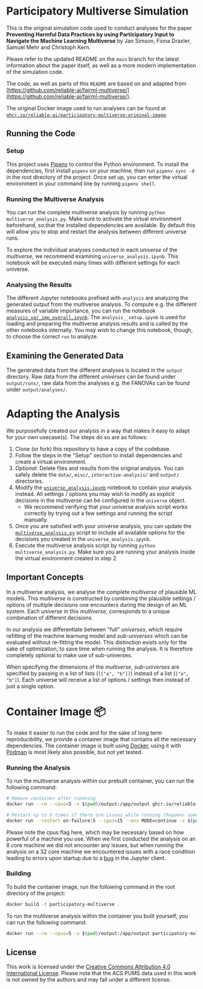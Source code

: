 # Participatory Multiverse Simulation

This is the original simulation code used to conduct analyses for the paper **Preventing Harmful Data Practices by using Participatory Input to Navigate the Machine Learning Multiverse** by Jan Simson, Fiona Draxler, Samuel Mehr and Christoph Kern.

Please refer to the updated README on the `main` branch for the latest information about the paper itself, as well as a more modern implementation of the simulation code.

The code, as well as parts of this `README` are based on and adapted from [https://github.com/reliable-ai/fairml-multiverse/](https://github.com/reliable-ai/fairml-multiverse/).

The original Docker image used to run analyses can be found at [`ghcr.io/reliable-ai/participatory-multiverse:original-image`](https://github.com/reliable-ai/participatory-multiverse/pkgs/container/participatory-multiverse/341904979?tag=original-image).

## Running the Code

### Setup

This project uses [Pipenv](https://pipenv.pypa.io/en/latest/) to control the Python environment. To install the dependencies, first install `pipenv` on your machine, then run `pipenv sync -d` in the root directory of the project. Once set up, you can enter the virtual environment in your command line by running `pipenv shell`.

### Running the Multiverse Analysis

You can run the complete multiverse analysis by running `python multiverse_analysis.py`. Make sure to activate the virtual environment beforehand, so that the installed dependencies are available. By default this will allow you to stop and restart the analysis between different universe runs.

To explore the individual analyses conducted in each *universe* of the *multiverse*, we recommend examining `universe_analysis.ipynb`. This notebook will be executed many times with different settings for each universe.

### Analysing the Results

The different Jupyter notebooks prefixed with `analysis` are analyzing the generated output from the multiverse analysis. To compute e.g. the different measures of variable importance, you can run the notebook [`analysis_var_imp_overall.ipynb`](./analysis_var_imp_overall.ipynb). The `analysis__setup.ipynb` is used for loading and preparing the multiverse analysis results and is called by the other notebooks internally. You may wish to change this notebook, though, to choose the correct `run` to analyze.

## Examining the Generated Data

The generated data from the different analyses is located in the `output` directory. Raw data from the different *universes* can be found under `output/runs/`, raw data from the analyses e.g. the FANOVAs can be found under `output/analyses/`.

# Adapting the Analysis

We purposefully created our analysis in a way that makes it easy to adapt for your own usecase(s). The steps do so are as follows:

1. Clone (or fork) this repository to have a copy of the codebase.
2. Follow the steps in the "Setup" section to install dependencies and create a virtual environment.
3. *Optional:* Delete files and results from the original analysis. You can safely delete the `data/`, `misc/`, `interactive-analysis/` and `output/` directories.
4. Modify the [`universe_analysis.ipynb`](./universe_analysis.ipynb) notebook to contain your analysis instead. All settings / options you may wish to modify as explicit decisions in the multiverse can be configured in the `universe` object.
   - We recommend verifying that your universe analysis script works correctly by trying out a few settings and running the script manually.
5. Once you are satisfied with your universe analysis, you can update the [`multiverse_analysis.py`](./multiverse_analysis.py) script to include all available options for the decisions you created in the `universe_analysis.ipynb`.
6. Execute the multiverse analysis script by running `python multiverse_analysis.py`. Make sure you are running your analysis inside the virtual environment created in step 2.

## Important Concepts

In a multiverse analysis, we analyse the complete *multiverse* of plausible ML models. This *multiverse* is constructed by combining the plausible settings / options of multiple decisions one encounters during the design of an ML system. Each *universe* in this *multiverse*, corresponds to a unique combination of different decisions.

In our analysis we differentiate between "full" *universes*, which require refitting of the machine learnung model and *sub-universes* which can be evaluated without re-fitting the model. This distinction exists only for the sake of optimization, to save time when running the analysis. It is therefore completely optional to make use of sub-universes.

When specifying the dimensions of the *multiverse*, *sub-universes* are specified by passing in a list of lists (`[["a", "b"]]`) instead of a list (`["a", "b"]`). Each universe will receive a list of options / settings then instead of just a single option.

# Container Image 📦️

To make it easier to run the code and for the sake of long term reproducibility, we provide a container image that contains all the necessary dependencies. The container image is built using [Docker](https://www.docker.com/), using it with [Podman](https://podman.io/) is most likely also possible, but not yet tested.

### Running the Analysis

To run the multiverse analysis within our prebuilt container, you can run the following command:

```bash
# Remove container after runnning
docker run --rm --cpus=5 -v $(pwd)/output:/app/output ghcr.io/reliable-ai/participatory-multiverse:original-image

# Restart up to 5 times if there are issues while running (happens sometimes when running in parallel)
docker run --restart on-failure:5 --cpus=15 --env MODE=continue -v $(pwd)/output:/app/output ghcr.io/reliable-ai/participatory-multiverse:original-image
```

Please note the cpus flag here, which may be necessary based on how powerful of a machine you use. When we first conducted the analysis on an 8 core machine we did not encounter any issues, but when running the analysis on a 32 core machine we encountered issues with a race condition leading to errors upon startup due to a [bug](https://github.com/nteract/papermill/issues/511) in the Jupyter client.

### Building

To build the container image, run the following command in the root directory of the project:

```bash
docker build -t participatory-multiverse .
```

To run the multiverse analysis within the container you built yourself, you can run the following command:

```bash
docker run --rm --cpus=5 -v $(pwd)/output:/app/output participatory-multiverse
```

## License

This work is licensed under the [Creative Commons Attribution 4.0 International License](http://creativecommons.org/licenses/by/4.0/). Please note that the ACS PUMS data used in this work is not owned by the authors and may fall under a different license.
